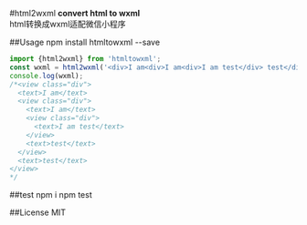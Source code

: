 #html2wxml
**convert html to wxml**	
html转换成wxml适配微信小程序

##Usage
	npm install htmltowxml --save

```javascript
import {html2wxml} from 'htmltowxml';
const wxml = html2wxml('<div>I am<div>I am<div>I am test</div> test</div> test</div>');
console.log(wxml);
/*<view class="div">
  <text>I am</text>
  <view class="div">
    <text>I am</text>
    <view class="div">
      <text>I am test</text>
    </view>
    <text>test</text>
  </view>
  <text>test</text>
</view>
*/
```

##test
	npm i
	npm test

##License
MIT

